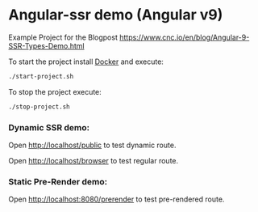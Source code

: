 # Angular-ssr demo (Angular v9)

Example Project for the Blogpost https://www.cnc.io/en/blog/Angular-9-SSR-Types-Demo.html

To start the project install [Docker](https://www.docker.com/) and execute:

```bash
./start-project.sh
```

To stop the project execute:

```bash
./stop-project.sh
```

### Dynamic SSR demo:
Open [http://localhost/public](http://localhost) to test dynamic route.

Open [http://localhost/browser](http://localhost) to test regular route.


### Static Pre-Render demo:

Open [http://localhost:8080/prerender](http://localhost) to test pre-rendered route.
